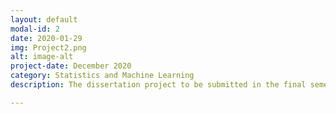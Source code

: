 ```yaml
---
layout: default
modal-id: 2
date: 2020-01-29
img: Project2.png
alt: image-alt
project-date: December 2020 
category: Statistics and Machine Learning
description: The dissertation project to be submitted in the final semester of college. This is a comparative study between classical methods used on time series data like ARIMA, exponential smoothing, etc. and ML methods like Recurrent Neural Networks. Find the github repo <a href="https://github.com/Anpr1211/Dissertation">here</a>.

---
```


